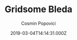 ---
title: Gridsome Bleda
github: https://github.com/cossssmin/gridsome-starter-bleda
demo: https://gridsome-starter-bleda.netlify.app/
author: Cosmin Popovici
thumbnail: themes/gridsome-bleda.jpg
ssg:
  - Gridsome
cms:
  - Markdown
date: 2019-03-04T14:14:31.000Z
description: Gridsome blog starter, built with Tailwind CSS
draft: true
publish_date: '2019-03-04T14:14:31Z'
update_date: '2021-05-10T07:41:22Z'
github_star: 185
github_fork: 51
---
